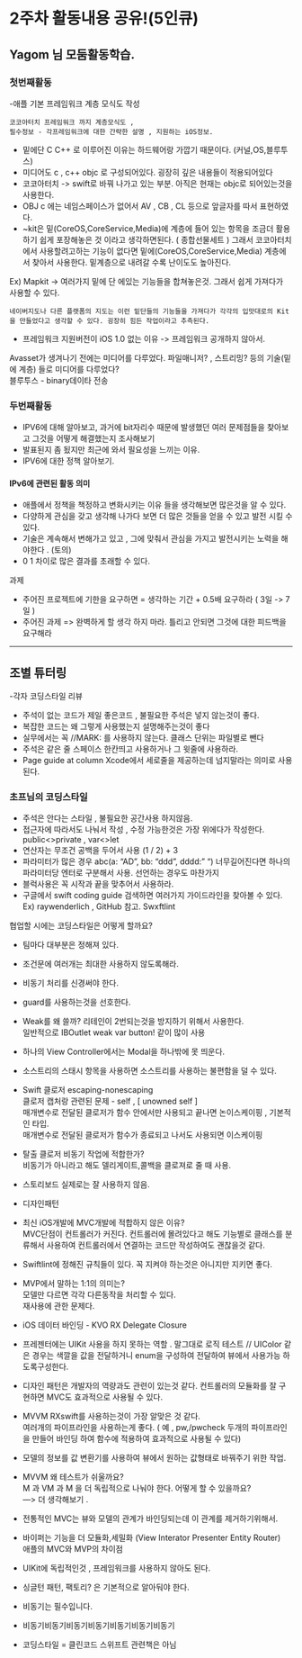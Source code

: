 # 2주차 활동내용 공유!(5인큐)

## Yagom 님 모둠활동학습.

### 첫번째활동

-애플 기본 프레임워크 계층 모식도 작성

```
코코아터치 프레임워크 까지 계층모식도 ,
필수정보 - 각프레임워크에 대한 간략한 설명 , 지원하는 iOS정보.
```

* 밑에단 C C++ 로 이루어진 이유는 하드웨어랑 가깝기 때문이다. (커널,OS,블루투스)
* 미디어도 c , c++ objc 로 구성되어있다. 굉장히 깊은 내용들이 적용되어있다
* 코코아터치 -> swift로 바꿔 나가고 있는 부분. 아직은 현재는 objc로 되어있는것을 사용한다.
* OBJ c 에는 네임스페이스가 없어서 AV , CB , CL 등으로 앞글자를 따서 표현하였다.
* ~kit은 밑(CoreOS,CoreService,Media)에 계층에 들어 있는 항목을 조금더 활용하기 쉽게 포장해놓은 것 이라고 생각하면된다. ( 종합선물세트 ) 그래서 코코아터치에서 사용할려고하는 기능이 없다면 밑에(CoreOS,CoreService,Media) 계층에서 찾아서 사용한다. 밑계층으로 내려갈 수록 난이도도 높아진다.

Ex) Mapkit -> 여러가지 밑에 단 에있는 기능들을 합쳐놓은것. 그래서 쉽게 가져다가 사용할 수 있다.

```
네이버지도나 다른 플랫폼의 지도는 이런 밑단들의 기능들을 가져다가 각각의 입맛대로의 Kit을 만들었다고 생각할 수 있다. 굉장히 힘든 작업이라고 추측된다.
```

* 프레임워크 지원버전이 iOS 1.0 없는 이유 -> 프레임워크 공개하지 않아서.

Avasset가 생겨나기 전에는 미디어를 다루었다. 파일매니저? , 스트리밍? 등의 기술(밑에 계층) 들로 미디어를 다루었다?  
블루투스 - binary데이타 전송  

### 두번째활동

- IPV6에 대해 알아보고, 과거에 bit자리수 때문에 발생했던 여러 문제점들을 찾아보고 그것을 어떻게 해결했는지 조사해보기
- 발표된지 좀 됬지만 최근에 와서 필요성을 느끼는 이유.
- IPV6에 대한 정책 알아보기.

#### IPv6에 관련된 활동 의미
* 애플에서 정책을 책정하고 변화시키는 이유 들을 생각해보면 많은것을 알 수 있다.
* 다양하게 관심을 갖고 생각해 나가다 보면 더 많은 것들을 얻을 수 있고 발전 시킬 수 있다.
* 기술은 계속해서 변해가고 있고 , 그에 맞춰서 관심을 가지고 발전시키는 노력을 해야한다 . (토의)
* 0 1 차이로 많은 결과를 초래할 수 있다.

과제
* 주어진 프로젝트에 기한을 요구하면 = 생각하는 기간 + 0.5배 요구하라 ( 3일 -> 7일 )
* 주어진 과제 => 완벽하게 할 생각 하지 마라. 틀리고 안되면 그것에 대한 피드백을 요구해라

---

## 조별 튜터링
-각자 코딩스타일 리뷰

* 주석이 없는 코드가 제일 좋은코드 , 불필요한 주석은 넣지 않는것이 좋다.
* 복잡한 코드는 왜 그렇게 사용했는지 설명해주는것이 좋다
* 실무에서는 꼭 //MARK: 를 사용하지 않는다. 클래스 단위는 파일별로 뺀다
* 주석은 같은 줄 스페이스 한칸띄고 사용하거나 그 윗줄에 사용하라.
* Page guide at column Xcode에서 세로줄을 제공하는데 넘지말라는 의미로 사용된다.

### 초프님의 코딩스타일
* 주석은 안다는 스타일 , 불필요한 공간사용 하지않음.
* 접근자에 따라서도 나눠서 작성 , 수정 가능한것은 가장 위에다가 작성한다. public<>private , var<>let
* 연산자는 무조건 공백을 두어서 사용 (1 / 2) + 3
* 파라미터가 많은 경우 abc(a: “AD”, bb: “ddd”, dddd:” “) 너무길어진다면 하나의 파라미터당 엔터로 구분해서 사용. 선언하는 경우도 마찬가지
* 블럭사용은 꼭 시작과 끝을 맞추어서 사용하라.
* 구글에서 swift coding guide 검색하면 여러가지 가이드라인을 찾아볼 수 있다. Ex) raywenderlich , GitHub 참고. Swxftlint

협업할 시에는 코딩스타일은 어떻게 할까요?
* 팀마다 대부분은 정해져 있다.

* 조건문에 여러개는 최대한 사용하지 않도록해라.
* 비동기 처리를 신경써야 한다.
* guard를 사용하는것을 선호한다.
* Weak를 왜 쓸까? 리테인이 2번되는것을 방지하기 위해서 사용한다.  
일반적으로 IBOutlet weak var button! 같이 많이 사용  
* 하나의 View Controller에서는 Modal을 하나밖에 못 띄운다.
* 소스트리의 스태시 항목을 사용하면 소스트리를 사용하는 불편함을 덜 수 있다.
* Swift 클로저 escaping-nonescaping  
클로저 캡처랑 관련된 문제 - self , [ unowned self ]  
매개변수로 전달된 클로저가 함수 안에서만 사용되고 끝나면 논이스케이핑 , 기본적인 타입.  
매개변수로 전달된 클로저가 함수가 종료되고 나서도 사용되면 이스케이핑  
* 탈출 클로저 비동기 작업에 적합한가?  
비동기가 아니라고 해도 델리게이트,콜백을 클로져로 줄 때 사용.  
* 스토리보드 실제로는 잘 사용하지 않음.  
* 디자인패턴
* 최신 iOS개발에 MVC개발에 적합하지 않은 이유?  
MVC단점이 컨트롤러가 커진다. 컨트롤러에 몰려있다고 해도 기능별로 클래스를 분류해서 사용하여 컨트롤러에서 연결하는 코드만 작성하여도 괜찮을것 같다.
* Swiftlint에 정해진 규칙들이 있다. 꼭 지켜야 하는것은 아니지만 지키면 좋다.
* MVP에서 말하는 1:1의 의미는?  
모델만 다르면 각각 다른동작을 처리할 수 있다.  
재사용에 관한 문제다.
* iOS 데이터 바인딩 - KVO RX Delegate Closure
* 프레젠터에는 UIKit 사용을 하지 못하는 역할 . 말그대로 로직 테스트 // UIColor 같은 경우는 색깔을 값을 전달하거니 enum을 구성하여 전달하여 뷰에서 사용가능 하도록구성한다.
* 디자인 패턴은 개발자의 역량과도 관련이 있는것 같다. 컨트롤러의 모듈화를 잘 구현하면 MVC도 효과적으로 사용될 수 있다.
* MVVM RXswift를 사용하는것이 가장 알맞은 것 같다.  
여러개의 파이프라인을 사용하는게 좋다. ( 예 , pw,/pwcheck 두개의 파이프라인을 만들어 바인딩 하여 함수에 적용하여 효과적으로 사용될 수 있다)
* 모델의 정보를 값 변환기를 사용하여 뷰에서 원하는 값형태로 바꿔주기 위한 작업.
* MVVM 왜 테스트가 쉬울까요?  
M 과 VM 과 M 을 더 독립적으로 나눠야 한다. 어떻게 할 수 있을까요?  
—> 더 생각해보기 .
* 전통적인 MVC는 뷰와 모델의 관계가 바인딩되는데 이 관계를 제거하기위해서.
* 바이퍼는 기능을 더 모듈화,세밀화 (View Interator Presenter Entity Router)  
애플의 MVC와 MVP의 차이점
* UIKit에 독립적인것 , 프레임워크를 사용하지 않아도 된다.
* 싱글턴 패턴, 팩토리? 은 기본적으로 알아둬야 한다.
* 비동기는 필수입니다.
* 비동기비동기비동기비동기비동기비동기비동기
* 코딩스타일 = 클린코드 스위프트 관련책은 아님  
